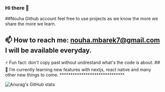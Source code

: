 ### Hi there 👋
##Nouha Github account feel free to use projects as we know the more we share the more we learn.
## 📫 How to reach me: nouha.mbarek7@gmail.com I will be available everyday.
 ⚡ Fun fact: don't copy past without undrestand what's the code is about.
 ##🌱 I’m currently learning new features with nextjs, react native and many other new things to come.
                                    ******************************
 
 
 ![Anurag's GitHub stats](https://github-readme-stats.vercel.app/api?username=nouha18&theme=chartreuse-dark&show_icons=true)


<!--
**nouha18/nouha18** is a ✨ _special_ ✨ repository because its `README.md` (this file) appears on your GitHub profile.

Here are some ideas to get you started:

## 🔭 I’m currently working on ...

## 👯 I’m looking to collaborate on ...
## 🤔 I’m looking for help with ...
##💬 Ask me about ...

- 😄 Pronouns: ...

-->
